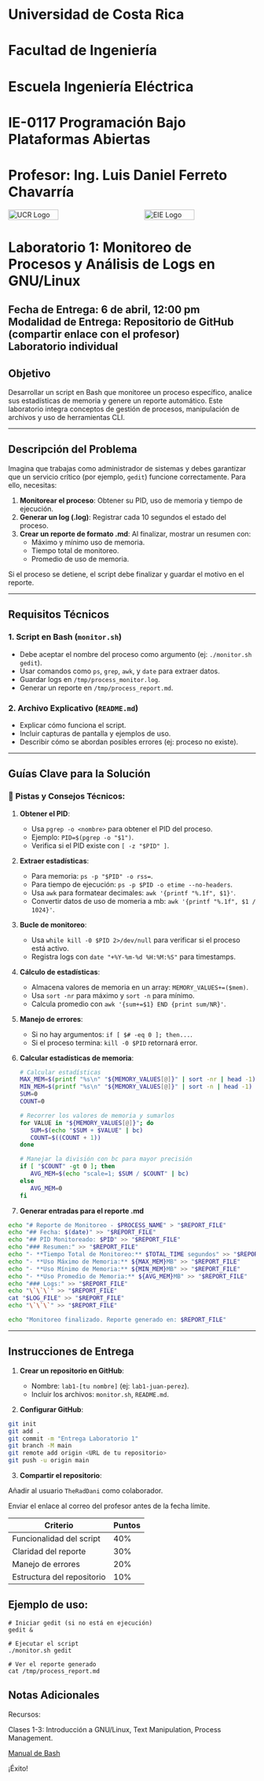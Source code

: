 # Universidad de Costa Rica
# Facultad de Ingeniería
# Escuela Ingeniería Eléctrica
# IE-0117 Programación Bajo Plataformas Abiertas

# Profesor: Ing. Luis Daniel Ferreto Chavarría

<div style="display: flex; justify-content: space-between; align-items: center;">
  <img src="../images/ucr.png" alt="UCR Logo" style="width: 45%;"/>
  <img src="../images/eie.png" alt="EIE Logo" style="width: 45%;"/>
</div>

# Laboratorio 1: Monitoreo de Procesos y Análisis de Logs en GNU/Linux
**Fecha de Entrega:** 6 de abril, 12:00 pm  
**Modalidad de Entrega:** Repositorio de GitHub (compartir enlace con el profesor)  
**Laboratorio individual**  
---

## Objetivo  
Desarrollar un script en Bash que monitoree un proceso específico, analice sus estadísticas de memoria y genere un reporte automático. Este laboratorio integra conceptos de gestión de procesos, manipulación de archivos y uso de herramientas CLI.

---

## Descripción del Problema  

Imagina que trabajas como administrador de sistemas y debes garantizar que un servicio crítico (por ejemplo, `gedit`) funcione correctamente. Para ello, necesitas:  

1. **Monitorear el proceso**: Obtener su PID, uso de memoria y tiempo de ejecución.  
2. **Generar un log (<archivo>.log)**: Registrar cada 10 segundos el estado del proceso.  
3. **Crear un reporte de formato .md**: Al finalizar, mostrar un resumen con:  
   - Máximo y mínimo uso de memoria.  
   - Tiempo total de monitoreo.  
   - Promedio de uso de memoria.  

Si el proceso se detiene, el script debe finalizar y guardar el motivo en el reporte.  

---

## Requisitos Técnicos  

### 1. Script en Bash (`monitor.sh`)  
- Debe aceptar el nombre del proceso como argumento (ej: `./monitor.sh gedit`).  
- Usar comandos como `ps`, `grep`, `awk`, y `date` para extraer datos.  
- Guardar logs en `/tmp/process_monitor.log`.  
- Generar un reporte en `/tmp/process_report.md`.  

### 2. Archivo Explicativo (`README.md`)  
- Explicar cómo funciona el script.  
- Incluir capturas de pantalla y ejemplos de uso.  
- Describir cómo se abordan posibles errores (ej: proceso no existe).  

---

## Guías Clave para la Solución  
### 🔑 Pistas y Consejos Técnicos:
1. **Obtener el PID**:  
   - Usa `pgrep -o <nombre>` para obtener el PID del proceso.  
   - Ejemplo: `PID=$(pgrep -o "$1")`.  
   - Verifica si el PID existe con `[ -z "$PID" ]`.  

2. **Extraer estadísticas**:  
   - Para memoria: `ps -p "$PID" -o rss=`.  
   - Para tiempo de ejecución: `ps -p $PID -o etime --no-headers`.  
   - Usa `awk` para formatear decimales: `awk '{printf "%.1f", $1}'`. 
   - Convertir datos de uso de momeria a mb: `awk '{printf "%.1f", $1 / 1024}'`.

3. **Bucle de monitoreo**:  
   - Usa `while kill -0 $PID 2>/dev/null` para verificar si el proceso está activo.  
   - Registra logs con `date "+%Y-%m-%d %H:%M:%S"` para timestamps.  

4. **Cálculo de estadísticas**:  
   - Almacena valores de memoria en un array: `MEMORY_VALUES+=($mem)`.  
   - Usa `sort -nr` para máximo y `sort -n` para mínimo.  
   - Calcula promedio con `awk '{sum+=$1} END {print sum/NR}'`.  

5. **Manejo de errores**:  
   - Si no hay argumentos: `if [ $# -eq 0 ]; then...`.  
   - Si el proceso termina: `kill -0 $PID` retornará error.

6. **Calcular estadísticas de memoria**:
   ```bash
   # Calcular estadísticas
   MAX_MEM=$(printf "%s\n" "${MEMORY_VALUES[@]}" | sort -nr | head -1)
   MIN_MEM=$(printf "%s\n" "${MEMORY_VALUES[@]}" | sort -n | head -1)
   SUM=0
   COUNT=0

   # Recorrer los valores de memoria y sumarlos
   for VALUE in "${MEMORY_VALUES[@]}"; do
      SUM=$(echo "$SUM + $VALUE" | bc)
      COUNT=$((COUNT + 1))
   done

   # Manejar la división con bc para mayor precisión
   if [ "$COUNT" -gt 0 ]; then
      AVG_MEM=$(echo "scale=1; $SUM / $COUNT" | bc)
   else
      AVG_MEM=0
   fi
   ```

7. **Generar entradas para el reporte .md**
```bash
echo "# Reporte de Monitoreo - $PROCESS_NAME" > "$REPORT_FILE"
echo "## Fecha: $(date)" >> "$REPORT_FILE"
echo "## PID Monitoreado: $PID" >> "$REPORT_FILE"
echo "### Resumen:" >> "$REPORT_FILE"
echo "- **Tiempo Total de Monitoreo:** $TOTAL_TIME segundos" >> "$REPORT_FILE"
echo "- **Uso Máximo de Memoria:** ${MAX_MEM}MB" >> "$REPORT_FILE"
echo "- **Uso Mínimo de Memoria:** ${MIN_MEM}MB" >> "$REPORT_FILE"
echo "- **Uso Promedio de Memoria:** ${AVG_MEM}MB" >> "$REPORT_FILE"
echo "### Logs:" >> "$REPORT_FILE"
echo "\`\`\`" >> "$REPORT_FILE"
cat "$LOG_FILE" >> "$REPORT_FILE"
echo "\`\`\`" >> "$REPORT_FILE"

echo "Monitoreo finalizado. Reporte generado en: $REPORT_FILE"
```
---

## Instrucciones de Entrega  

1. **Crear un repositorio en GitHub**:  
   - Nombre: `lab1-[tu nombre]` (ej: `lab1-juan-perez`).  
   - Incluir los archivos: `monitor.sh`, `README.md`.  

2. **Configurar GitHub**:  
```bash
git init
git add .
git commit -m "Entrega Laboratorio 1"
git branch -M main
git remote add origin <URL de tu repositorio>
git push -u origin main
```

3. **Compartir el repositorio**:

Añadir al usuario `TheRadDani` como colaborador.

Enviar el enlace al correo del profesor antes de la fecha límite.

| Criterio                | Puntos |
|-------------------------|--------|
| Funcionalidad del script| 40%    |
| Claridad del reporte    | 30%    |
| Manejo de errores       | 20%    |
| Estructura del repositorio | 10% |

## Ejemplo de uso:
```
# Iniciar gedit (si no está en ejecución)
gedit &

# Ejecutar el script
./monitor.sh gedit

# Ver el reporte generado
cat /tmp/process_report.md
```


##  Notas Adicionales
Recursos:

Clases 1-3: Introducción a GNU/Linux, Text Manipulation, Process Management.

[Manual de Bash](https://www.gnu.org/software/bash/manual/bash.html)


¡Éxito!